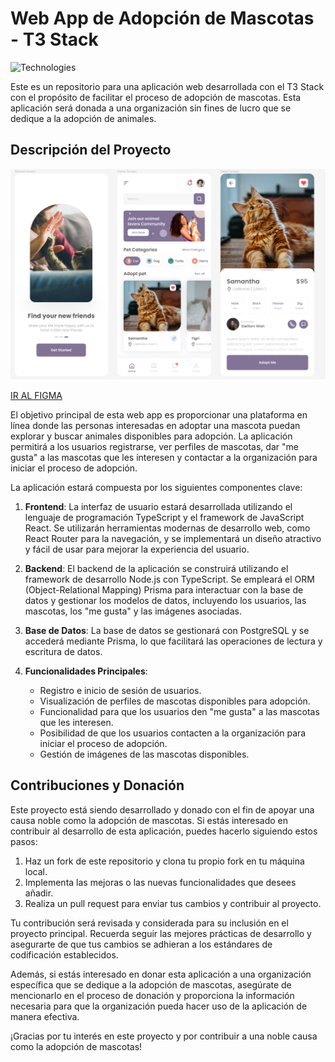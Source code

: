 # Web App de Adopción de Mascotas - T3 Stack

![Technologies](https://skillicons.dev/icons?i=html,css,js,ts,prisma,react,nextjs,tailwind,postgres,figma)

Este es un repositorio para una aplicación web desarrollada con el T3 Stack con el propósito de facilitar el proceso de adopción de mascotas. Esta aplicación será donada a una organización sin fines de lucro que se dedique a la adopción de animales.

## Descripción del Proyecto

![Adopta una mascota](https://github.com/speedbuild98/michijos/blob/main/MICHIJOS.png?raw=true)

[IR AL FIGMA](https://www.figma.com/file/6fYi4MtkDSzKnE4NZ1CRwk/UI-KIT---Pet-Adoption-(Community)-(Copy)?type=design&node-id=1-2&t=Cz6uhQJvdhkM9Hiu-0)

El objetivo principal de esta web app es proporcionar una plataforma en línea donde las personas interesadas en adoptar una mascota puedan explorar y buscar animales disponibles para adopción. La aplicación permitirá a los usuarios registrarse, ver perfiles de mascotas, dar "me gusta" a las mascotas que les interesen y contactar a la organización para iniciar el proceso de adopción.

La aplicación estará compuesta por los siguientes componentes clave:

1. **Frontend**: La interfaz de usuario estará desarrollada utilizando el lenguaje de programación TypeScript y el framework de JavaScript React. Se utilizarán herramientas modernas de desarrollo web, como React Router para la navegación, y se implementará un diseño atractivo y fácil de usar para mejorar la experiencia del usuario.

2. **Backend**: El backend de la aplicación se construirá utilizando el framework de desarrollo Node.js con TypeScript. Se empleará el ORM (Object-Relational Mapping) Prisma para interactuar con la base de datos y gestionar los modelos de datos, incluyendo los usuarios, las mascotas, los "me gusta" y las imágenes asociadas.

3. **Base de Datos**: La base de datos se gestionará con PostgreSQL y se accederá mediante Prisma, lo que facilitará las operaciones de lectura y escritura de datos.

4. **Funcionalidades Principales**:
   - Registro e inicio de sesión de usuarios.
   - Visualización de perfiles de mascotas disponibles para adopción.
   - Funcionalidad para que los usuarios den "me gusta" a las mascotas que les interesen.
   - Posibilidad de que los usuarios contacten a la organización para iniciar el proceso de adopción.
   - Gestión de imágenes de las mascotas disponibles.

## Contribuciones y Donación

Este proyecto está siendo desarrollado y donado con el fin de apoyar una causa noble como la adopción de mascotas. Si estás interesado en contribuir al desarrollo de esta aplicación, puedes hacerlo siguiendo estos pasos:

1. Haz un fork de este repositorio y clona tu propio fork en tu máquina local.
2. Implementa las mejoras o las nuevas funcionalidades que desees añadir.
3. Realiza un pull request para enviar tus cambios y contribuir al proyecto.

Tu contribución será revisada y considerada para su inclusión en el proyecto principal. Recuerda seguir las mejores prácticas de desarrollo y asegurarte de que tus cambios se adhieran a los estándares de codificación establecidos.

Además, si estás interesado en donar esta aplicación a una organización específica que se dedique a la adopción de mascotas, asegúrate de mencionarlo en el proceso de donación y proporciona la información necesaria para que la organización pueda hacer uso de la aplicación de manera efectiva.

¡Gracias por tu interés en este proyecto y por contribuir a una noble causa como la adopción de mascotas!

